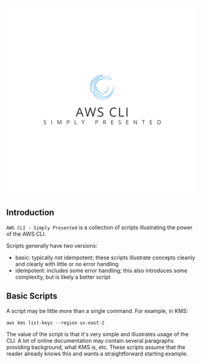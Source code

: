 <p align="center">
    <img src="images/aws-cli-simply-presented.png" alt="simply-presented"/>
</p>

## Introduction

`AWS CLI - Simply Presented` is a collection of scripts illustrating the power of the AWS CLI.

Scripts generally have two versions:

- basic: typically not idempotent; these scripts illustrate concepts cleanly and clearly with little or no error handling
- idempotent: includes some error handling; this also introduces some complexity, but is likely a better script

## Basic Scripts
A script may be little more than a single command. For example, in KMS:
```
aws kms list-keys --region us-east-2
```

The value of the script is that it's very simple and illustrates usage of the CLI. A lot of online documentation may contain several paragraphs providing background, what KMS is, etc. These scripts assume that the reader already knows this and wants a straightforward starting example.
